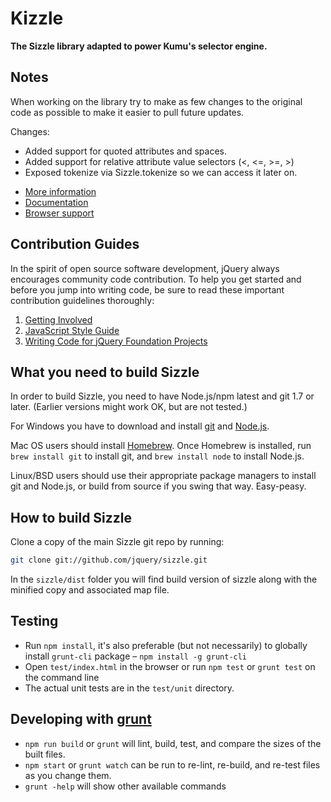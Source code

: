 # Kizzle

**The Sizzle library adapted to power Kumu's selector engine.**

Notes
---------------------------

When working on the library try to make as few changes to the original code as possible
to make it easier to pull future updates.

Changes:
* Added support for quoted attributes and spaces.
* Added support for relative attribute value selectors (<, <=, >=, >)
* Exposed tokenize via Sizzle.tokenize so we can access it later on.

- [More information](http://sizzlejs.com/)
- [Documentation](https://github.com/jquery/sizzle/wiki/Sizzle-Documentation)
- [Browser support](https://github.com/jquery/sizzle/wiki/Sizzle-Documentation#wiki-browsers)

Contribution Guides
---------------------------

In the spirit of open source software development, jQuery always encourages community code contribution. To help you get started and before you jump into writing code, be sure to read these important contribution guidelines thoroughly:

1. [Getting Involved](http://contribute.jquery.org/)
2. [JavaScript Style Guide](http://contribute.jquery.org/style-guide/js/)
3. [Writing Code for jQuery Foundation Projects](http://contribute.jquery.org/code/)

What you need to build Sizzle
---------------------------

In order to build Sizzle, you need to have Node.js/npm latest and git 1.7 or later.
(Earlier versions might work OK, but are not tested.)

For Windows you have to download and install [git](http://git-scm.com/downloads) and [Node.js](http://nodejs.org/download/).

Mac OS users should install [Homebrew](http://mxcl.github.com/homebrew/). Once Homebrew is installed, run `brew install git` to install git,
and `brew install node` to install Node.js.

Linux/BSD users should use their appropriate package managers to install git and Node.js, or build from source
if you swing that way. Easy-peasy.


How to build Sizzle
----------------------------

Clone a copy of the main Sizzle git repo by running:

```bash
git clone git://github.com/jquery/sizzle.git
```

In the `sizzle/dist` folder you will find build version of sizzle along with the minified copy and associated map file.

Testing
----------------------------

- Run `npm install`, it's also preferable (but not necessarily) to globally install `grunt-cli` package – `npm install -g grunt-cli`
- Open `test/index.html` in the browser or run `npm test` or `grunt test` on the command line
- The actual unit tests are in the `test/unit` directory.

Developing with [grunt](http://gruntjs.com)
----------------------------

- `npm run build` or `grunt` will lint, build, test, and compare the sizes of the built files.
- `npm start` or `grunt watch` can be run to re-lint, re-build, and re-test files as you change them.
- `grunt -help` will show other available commands
